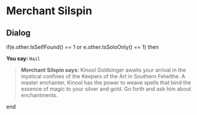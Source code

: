 # Merchant Silspin
## Dialog

if(e.other:IsSelfFound() == 1 or e.other:IsSoloOnly() == 1) then


**You say:** `Hail`




>**Merchant Silspin says:** Kinool Goldsinger awaits your arrival in the mystical confines of the Keepers of the Art in Southern Felwithe. A master enchanter, Kinool has the power to weave spells that bind the essence of magic to your silver and gold. Go forth and ask him about enchantments.

end

